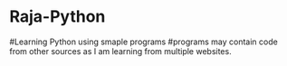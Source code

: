 # Raja-Python
#Learning Python using smaple programs
#programs may contain code from other sources as I am learning from multiple websites.
